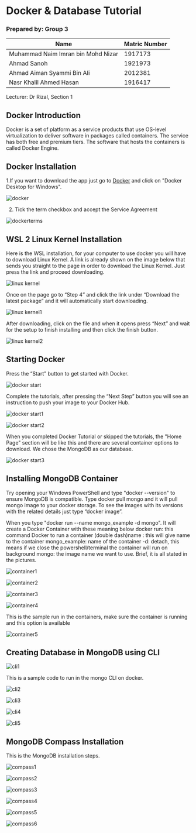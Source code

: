 # Docker & Database Tutorial
### Prepared by: Group 3
Name| Matric Number
------------ | -------------
Muhammad Naim Imran bin Mohd Nizar | 1917173
Ahmad Sanoh |  1921973
Ahmad Aiman Syammi Bin Ali | 2012381
Nasr Khalil Ahmed Hasan |  1916417

Lecturer: Dr Rizal, Section 1

## Docker Introduction
Docker is a set of platform as a service products that use OS-level virtualization to deliver software in packages called containers. The service has both free and premium tiers. The software that hosts the containers is called Docker Engine.

## Docker Installation
1.If you want to download the app just go to [Docker](https://docs.docker.com/desktop/windows/install/) and click on "Docker Desktop for Windows".

![docker](https://user-images.githubusercontent.com/76858112/174468652-24116d06-72e5-43c8-9dbe-4127086a4c38.png)

2. Tick the term checkbox and accept the Service Agreement

![dockerterms](https://user-images.githubusercontent.com/76858112/174468667-c809befa-c51e-42f2-95cb-c2e8a0a09122.png)


## WSL 2 Linux Kernel Installation 
Here is the WSL installation, for your computer to use docker you will have to download Linux Kernel. A link is already shown on the image below that sends you straight to the page in order to download the Linux Kernel. Just press the link and proceed downloading.

![linux kernel](https://user-images.githubusercontent.com/76858112/174470589-88490dcb-5abb-4fe7-8321-bac8654eadbd.png)

Once on the page go to “Step 4” and click the link under “Download the latest package” and it will automatically start downloading.

![linux kernel1](https://user-images.githubusercontent.com/76858112/174470657-4fbc3968-24d5-4df2-8180-684eee00d6cc.png)

After downloading, click on the file and when it opens press “Next”  and wait for the setup to finish installing and then click the finish button.

![linux kernel2](https://user-images.githubusercontent.com/76858112/174470690-37eca532-636e-4896-9e19-8eb4d13c6367.png)

## Starting Docker
Press the “Start” button to get started with Docker.

![docker start](https://user-images.githubusercontent.com/76858112/174470864-0fe3ae66-bdd7-4b55-8d67-044b444f8dcb.png)

Complete the tutorials, after pressing the “Next Step” button you will see an instruction to push your image to your Docker Hub.

![docker start1](https://user-images.githubusercontent.com/76858112/174470963-f23f5d83-4b0f-467e-8ad9-0efffaf51bbd.png)

![docker start2](https://user-images.githubusercontent.com/76858112/174470976-2d536229-c44f-4576-a202-93db19bec326.png)

When you completed Docker Tutorial or skipped the tutorials, the "Home Page" section will be like this and there are several container options to download.
We chose the MongoDB as our database.

![docker start3](https://user-images.githubusercontent.com/76858112/174471016-80520633-47f1-47c3-9bf8-19408c7977fb.png)


## Installing MongoDB Container
 Try opening your Windows PowerShell and type "docker --version" to ensure MongoDB is compatible. Type docker pull mongo and it will pull mongo image to your docker storage.
To see the images with its versions with the related details just type “docker image”.

When you type "docker run --name mongo_example -d mongo".
It will create a Docker Container with these meaning below
docker run: this command Docker to run a container
(double dash)name : this will give name to the container
mongo_example: name of the container
-d: detach, this means if we close the powershell/terminal the container will run on background
mongo: the image name we want to use.
Brief, it is all stated in the pictures.

![container1](https://user-images.githubusercontent.com/76858112/174485270-c5c77f93-4d8b-4fee-97c9-f5db444d5187.png)

![container2](https://user-images.githubusercontent.com/76858112/174485283-98a60091-c400-472c-a650-bcfa98cc640c.png)

![container3](https://user-images.githubusercontent.com/76858112/174485304-4b59e009-43aa-4b02-8993-1cb760eb1a08.png)

![container4](https://user-images.githubusercontent.com/76858112/174485312-4911fdee-f755-44a2-ae75-dc536979f278.png)

This is the sample run in the containers, make sure the container is running and this option is available

![container5](https://user-images.githubusercontent.com/76858112/174485336-4c0139be-38a8-4104-9880-b48ff4317f76.png)


## Creating Database in MongoDB using CLI

![cli1](https://user-images.githubusercontent.com/76858112/174485416-ba055e92-502e-46f3-8b1e-4ef7647fda61.png)

This is a sample code to run in the mongo CLI on docker.

![cli2](https://user-images.githubusercontent.com/76858112/174485424-98674acf-106d-4b31-ad0b-68e86b15fa6d.png)

![cli3](https://user-images.githubusercontent.com/76858112/174485431-4128fb1f-3fa7-450c-97aa-824383c23d37.png)

![cli4](https://user-images.githubusercontent.com/76858112/174485436-c817de36-2b31-4c32-b8f6-87c2ad63777a.png)

![cli5](https://user-images.githubusercontent.com/76858112/174485440-a29dceaa-e61f-498b-9d77-157dd1524366.png)

## MongoDB Compass Installation
This is the MongoDB installation steps.

![compass1](https://user-images.githubusercontent.com/76858112/174485523-b72cf459-6881-4fcf-972f-a27b21bfee6d.png)

![compass2](https://user-images.githubusercontent.com/76858112/174485526-7ee81a79-b271-4d4e-8bc9-c10d30e178fb.png)

![compass3](https://user-images.githubusercontent.com/76858112/174485533-8a070226-1120-469f-86aa-bcdc600646bc.png)

![compass4](https://user-images.githubusercontent.com/76858112/174485538-a33b2414-a51d-42aa-b91f-44c136540692.png)

![compass5](https://user-images.githubusercontent.com/76858112/174485539-b1c918d0-7dd8-430d-b481-69817958b460.png)

![compass6](https://user-images.githubusercontent.com/76858112/174485540-8912b870-902c-4c67-820c-46255b960abb.png)











